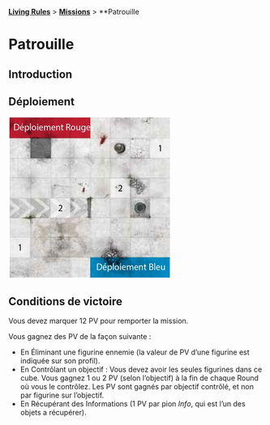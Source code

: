 **[Living Rules](../../contents.md)** > **[Missions](../contents.md)** > **Patrouille

# Patrouille

## Introduction


## Déploiement

![Déploiement](deployment.jpg?raw=true)


## Conditions de victoire
Vous devez marquer 12 PV pour remporter la mission.

Vous gagnez des PV de la façon suivante :
+ En Éliminant une figurine ennemie (la valeur de PV d’une figurine est indiquée sur son profil).
+ En Contrôlant un objectif : Vous devez avoir les seules figurines dans ce cube. Vous gagnez 1 ou 2 PV (selon l’objectif) à la fin de chaque Round où vous le contrôlez. Les PV sont gagnés par objectif contrôlé, et non par figurine sur l’objectif.
+ En Récupérant des Informations (1 PV par pion _Info_, qui est l’un des objets a récupérer).
